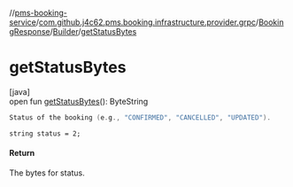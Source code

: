 //[pms-booking-service](../../../../index.md)/[com.github.j4c62.pms.booking.infrastructure.provider.grpc](../../index.md)/[BookingResponse](../index.md)/[Builder](index.md)/[getStatusBytes](get-status-bytes.md)

# getStatusBytes

[java]\
open fun [getStatusBytes](get-status-bytes.md)(): ByteString

```kotlin
Status of the booking (e.g., "CONFIRMED", "CANCELLED", "UPDATED").

```
`string status = 2;`

#### Return

The bytes for status.